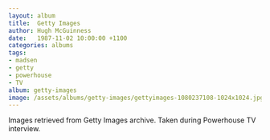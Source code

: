 ```yaml
---
layout: album
title:  Getty Images
author: Hugh McGuinness
date:   1987-11-02 10:00:00 +1100
categories: albums
tags:
- madsen
- getty
- powerhouse
- TV
album: getty-images
image: /assets/albums/getty-images/gettyimages-1080237108-1024x1024.jpg
---
```

Images retrieved from Getty Images archive. Taken during Powerhouse TV interview.
